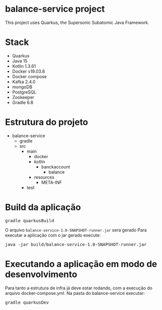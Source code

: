# balance-service project

This project uses Quarkus, the Supersonic Subatomic Java Framework.

# Stack
- Quarkus
- Java 15
- Kotlin 1.3.61
- Docker v19.03.8
- Docker compose
- Kafka 2.4.0
- mongoDB
- PostgreSQL
- Zookeeper
- Gradle 6.8


# Estrutura do projeto
- balance-service
    - gradle
    - src
        - main
            - docker
            - kotlin
              - banckaccount
                 - balance
            - resources
              - META-INF
        - test	

# Build da aplicação

<pre>gradle quarkusBuild</pre>

O arquivo <code>balance-service-1.0-SNAPSHOT-runner.jar</code> sera gerado
Para executar a aplicação com o jar gerado execute:

<pre>java -jar build/balance-service-1.0-SNAPSHOT-runner.jar</pre>

# Executando a aplicação em modo de desenvolvimento
Para tanto a estrutura de infra já deve estar rodando, com a execução do arquivo docker-compose.yml.
Na pasta do balance-service executar:
<pre>gradle quarkusDev</pre>